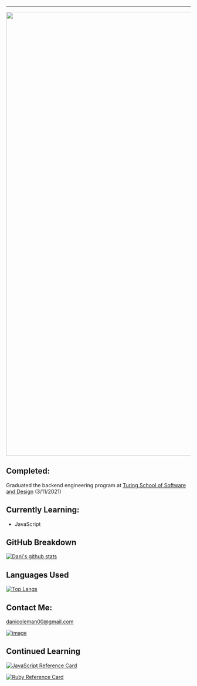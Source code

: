---
<!-- ![logo](https://user-images.githubusercontent.com/60626984/92288059-def9bc80-eec8-11ea-90d6-6c50261e37de.png) -->
<img width="1211" src="https://user-images.githubusercontent.com/60626984/92288059-def9bc80-eec8-11ea-90d6-6c50261e37de.png">


## Completed:
Graduated the backend engineering program at [Turing School of Software and Design](https://turing.io/) (3/11/2021)


## Currently Learning:
  * JavaScript

## GitHub Breakdown
[![Dani's github stats](https://github-readme-stats.vercel.app/api/?username=dcoleman21&count_private=true&show_icons=true&theme=tokyonight)
](https://github.com/dcoleman21/github-readme-stats)

## Languages Used
[![Top Langs](https://github-readme-stats.vercel.app/api/top-langs/?username=dcoleman21&theme=tokyonight&layout=compact)](https://github.com/dcoleman21/github-readme-stats)


## Contact Me:

danicoleman00@gmail.com

[![image](https://img.shields.io/badge/LinkedIn-0077B5?style=for-the-badge&logo=linkedin&logoColor=white)](https://www.linkedin.com/in/dcoleman-21/)

## Continued Learning 

[![JavaScript Reference Card](https://github-readme-stats.vercel.app/api/pin/?username=dcoleman21&repo=JavaScript_Reference_Sheet&theme=tokyonight)](https://github.com/dcoleman21/JavaScript_Reference_Sheet)



[![Ruby Reference Card](https://github-readme-stats.vercel.app/api/pin/?username=dcoleman21&repo=Ruby_Reference_Sheet&theme=tokyonight)](https://github.com/dcoleman21/Ruby_Reference_Sheet)
